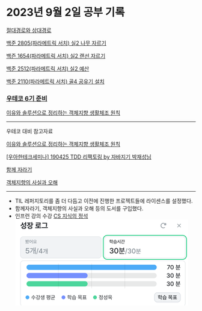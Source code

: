 # 2023년 9월 2일 공부 기록

[절대경로와 상대경로](../../../기타/절대경로와_상대경로.md)

[백준 2805(파라메트릭 서치) 실2 나무 자르기](../../../Algorithm/SolvedProblem/파라메트릭서치/2805/2805.md)

[백즌 1654(파라메트릭 서치) 실2 랜선 자르기](../../../Algorithm/SolvedProblem/파라메트릭서치/1654/1654.md)

[백준 2512(파라메트릭 서치) 실2 예산](../../../Algorithm/SolvedProblem/파라메트릭서치/2512/2512.md)

[백준 2110(파라메트릭 서치) 골4 공유기 설치](../../../Algorithm/SolvedProblem/파라메트릭서치/2110/2110.md)

### [우테코 6기 준비](../../../우아한테크코스/우테코_6기_준비/우테코_6기_준비.md)

[이유와 솔루션으로 정리하는 객체지향 생활체조 원칙](../../../OOP/이유와_솔루션으로_정리하는_객체지향_생활체조_원칙.md)

---

우테코 대비 참고자료

[이유와 솔루션으로 정리하는 객체지향 생활체조 원칙](https://hudi.blog/thoughtworks-anthology-object-calisthenics/)

[[우아한테크세미나] 190425 TDD 리팩토링 by 자바지기 박재성님](https://www.youtube.com/watch?v=bIeqAlmNRrA)

[함께 자라기](https://www.yes24.com/Product/Goods/67350256)

[객체지향의 사실과 오해](https://www.yes24.com/Product/Goods/18249021)

---
- TIL 레퍼지토리를 좀 더 다듬고 이전에 진행한 프로젝트들에 라이센스를 설정했다.
- 함께자라기, 객체지향의 사실과 오해 등의 도서를 구입했다.
- 인프런 강의 수강 [CS 지식의 정석 ](https://www.inflearn.com/course/%EA%B0%9C%EB%B0%9C%EC%9E%90-%EB%A9%B4%EC%A0%91-cs-%ED%8A%B9%EA%B0%95/dashboard)
![img.png](../../../!!!Resources/img/img.png)